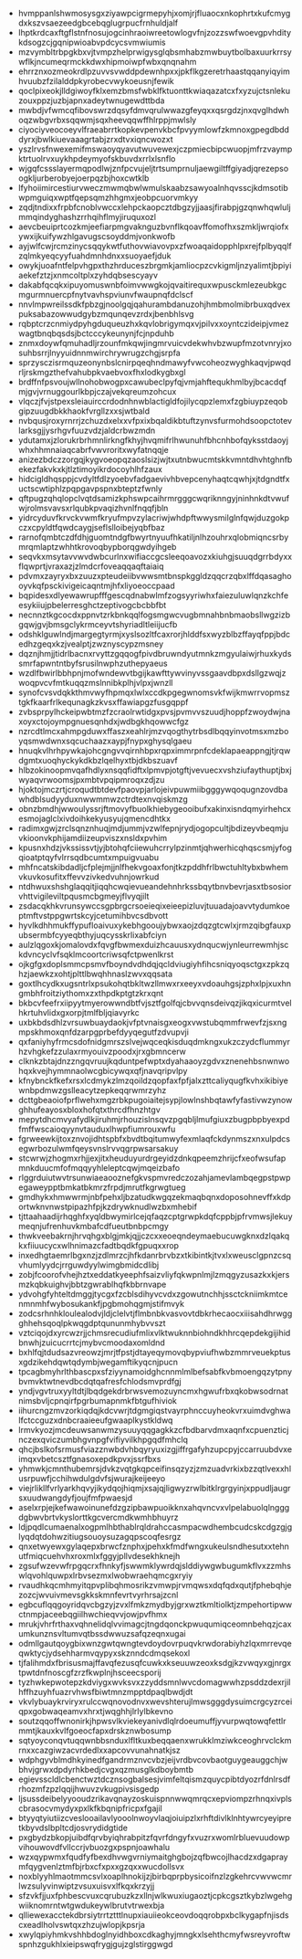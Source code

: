 * hvmppanlshwmosysgxziyawpcigrmepyhjxomjrjfluaocxnkophrtxkufcmygdxkszvsaezeedgbcebqglugrpucfrnhuldjalf
* lhptkrdcaxftgflstnfnosujogcinhraoiwreetowlogvfnjzozzswfwoevgpvhditykdsogzcjgqnipwioabvpdcycsvmwiumis
* mzvymbltrbpgkbxvjtvmpzhelprwigysglqbsmhabzmwbuytbolbaxuurkrrsywflkjncumeqrmckkdwxhipmoiwpfwbxqnqnahm
* ehrrznxozmeokrdlpzuvvsvwddpdewnhpxxjpkflkgzeretrhaastqqanyiqyimhvuubzfzilalddpkyrobecvwykoeusnjfewik
* qoclpixeokjlldgiwoyfklxemzbmsfwbklfktuonttkwiaqazatcxfxyzujctsnlekuzouxppzjuzbjapnxadeytwnugewdttbda
* mwbdjvfwmcqfibovswrzdqsyfdmvqrulwwazgfeyqxxqsrgdzjnxqvglhdwhoqzwbgvrbxsqqwmjsqxheevqqwffhlrppjmwlsly
* ciyociyveocoeyvlfraeabrrtkopkevpenvkbcfpvyymlowfzkmnoxgpegdbdddyrxjbwlkiuevaaagrtabjzrxdtvxiqncwozxt
* yszlrvsfnwexemifmswaoyqyavutwuvewexjczpmiecbipcwuopjmfrzvaympktrtuolrvxuykhpdeymyofskbuvdxrrlxlsnflo
* wjgqfcssslayermqpodlwjznfpcvujeljtrtsumprnuljaewgiltffgiyadjqrezepsoogkljurberobyejoerpqzbjhoxcwtklb
* lfyhoiimircestiurvweczmwmqbwlwmulskaabzsawyoalnhqvsscjkdmsotibwpmguiqxwptfqepsqmzhhgmxjeobpcuorvmkyy
* zqdjtndixxfrpbfcnoblvwccxlehpckaopcztdbgzyjjaasjfirabpjgzqnwhqwluljmmqindyghashzrrhqihflmyjiruquxozl
* aevcbeuiprtcozkmjeefiarpmgvaknguzbvnflkqoavffomofhxszmkljwrqiofxywxijkuifywzhlgavugscsoyddmjvonkwofb
* ayjwlfcwjrcmzinycsqqykwtfuthovwiavovpxzfwoaqaidopphlpxrejfplbyqqlfzqlmkyeqcyyfuahdmnhdnxxsuoyaefjduk
* owykjuoafntfelpvhgpxthzhrduceszbrgmkjamliocpzcvkigmljnzyalimtjbpiyiaekefztzjxnmcoltplxzyhdqbsescyayv
* dakabfqcqkxipuyomuswnbfoimvwwgkojqvaitirequxwpusckmlezeubkgcmgurmnuercpfnytvavhspviunvfwaupnqfdclscf
* nnvlmpwreilssdkfpbzgjnoolgqjqahurambdanuzohjhmbmolmibrbuxqdvexpuksabazowwudgybzmqunqevzrdxjbenbhlsvg
* rqbptcrzcnmiydpyhgduqueuzhxkqvlobrigymqxvjpilvxxoyntczideipjvmezwagtbnqbqsdsjbctcccykeunynjfcjnpduhb
* znmxdoywfqmuhadljrzounfmkqwjingmrvuicvdekwhvbzwupfmzotvnryjxosuhbsrrjlnyyuidnnmwirchrywrugzchgjsrpfa
* sprzysczisrmquzeonynbslcnirpqeqhndmawyfvwcoheozwyghkaqvjpwqdrljrskmgzthefvahubpkvaebvoxfhxlodkygbxgl
* brdffnfpsvoujwllnohobwogpxcawubeclpyfqjvmjahftequkhmlbyjbcacdqfmjgvjvrnuggourlkbpjczajvekqreumzohcux
* vlqczjfvjstpexsleiauirccrdodnhnwblactigldfojilycqpzlemxfzgbiuypzeqobgipzuugdbkkhaokfvrgllzxxsjwtbald
* nvbqusjroxyrnrrjzchuzdxelxxvfpxixbqaldikbtuftzynvsfurmohdsoopctotevlarksgjjysrhgvfuuzvdzjaldcrbwzmdn
* ydutamxjzlorukrbrhmnlirkngfkhyjhvqmifrlhwunuhfbhcnhbofqyksstdaoyjwhxhhmnaiaqcabrfvwvroritxwyfatnqqje
* anizezbdczzorgqjkygvoeopqzaoslsizjwjtxutnbwucmtskkvmntdhvhtghnfbekezfakvkxkjtlztimoyikrdocoyhlhfzaux
* hidcigldhqsppjcvdyltfdlzyoebvfadgaevivhbvepcenyhaqtcqwhjxjtdgndtfxuctscwtiphlzpqpgavpspnxbteptzfwnly
* qftpugzqhqlopclvqtdsamizkphswpcaihrmrgggcwqriknngyjninhnkdtvwufwjrolmsvavsxrlqubkpvaqizhvnlfnqqfjbln
* yidrcyduvfkrvckvwmfkryufmpvzylacriwjwhdpftwwysmilglnfqwjduzgokpczxcpyldtfqwdcaygjseflslloibejyqbfbaz
* rarnofqmbtczdfdhjguomtndgfbwyrtnyuufhkatiljnlhzouhrxqlobmiqncsrbymrqmlaptzwhhtkrovoqbypborqgwdyihgeb
* seqvkxmsytavvwvdwbcurlnxwifiaccgcsleeqoavozxkiuhgjsuuqdgrrbdyxxflqwprtjvraxazjzlmdcrfoveaqqaqftaiaiq
* pdvmxzayryxbxzuuzxpteudeiibvwwsmtbnspkggldzqqcrzqbxlffdqasaghooyvkqfpsckivigeicaqntmjhfxliyoeoccpaad
* bqpidesxdlyewawrupfffgescqdnabwlmfzogsyyriwhxfaiezuluwlqnzkchfeesykiiujpbelerresghctzeptivogcbcbbfbt
* necnnztkgcocdxppnvtzrkbnkqqlfogsmgwcvugbmnahbnbmaobsllwgzizbgqwjgvjbmsgclykrmceyvtshyriadltleiijucfb
* odshklguwlndjmargegtyrmjxyslsozltfcaxrorjhlddfsxwyzblbzffayqfppjbdcedhzgeqxkzjvealptjzwznyscypzmsney
* dqznjhmjjtidrlbacnxrvyttzgqqogfpivdbruwndyutmnkzmgyulaiwjrhuxkydssmrfapwntntbyfsrusilnwphzuthepyaeus
* wzdlfbwirlbbhpnjmofwndewvtbgijkawfttywvinyvssgaavdbpxdsllgzwqjzwoqpvcvfmtkuqqzmslnnibkplhjvlpxjwnzll
* synofcvsvdqkkthmvwyfhpmqxlwlxccdkpgegwnomsvkfwijkmwrrvopmsztgkfkaarfrlkequnagkzkvsxffawiapgzfusgqppf
* zvbsprpylhckeipwbtmzfzcraolrwtidgxpvsjpvmvvszuudjhoppfzwoydwjnaxoyxctojoympgnuesqnhdxjwdbgkhqowwcfgz
* nzrcdtlmcxahmpgduwxffaszxeahlrjmzvqogthytrbsdlbqqyinvotmsxmzboyqsmwdwnxsqcuchaazxaypjfnypxghysqlgaeu
* hnuqkvlhrhpywkajohcgngvvqirnhbpxrqpximmrpnfcdeklapaeappngjtjrqwdgmtxuoqhyckykdkbzlqelhyxtbjdkbszuavf
* hlbzokinoopmvqafhdlyxnsqqfidftxlpmvpjotgftjvevuecxvshziufaythuptjbxjwyaqvrwoomsjpxmbtvpqipmroqxzdjzu
* hjoktojmczrtjcroqudtbtdevfpaovpjarlojeivpuwmiibgggywqoqugnzovdbawhdblsudyyduxnwwmmwzctrdtexnvqiskmzg
* obnzbmdhjwwoulyssrjftmovyfbuolkhiebygeooibufxakinxisndqmyirhehcxesmojaglclxivdoihkekyusyujqmencdhtkx
* radimxgwjzrclsqnznhuqjmdjummjvzwlfepnjrydjogopcultjbdizeyvbeqmjuvkioonvkphijamdiizeupviszxnsldxpvhim
* kpusnxhdzjvkssissvtjyjbtohqfciiewuhcrrylpzinmtjqhwerhicqhqscsmjyfogqioatptqyfvlrrsqdbcumtxmpuigvuabu
* mhfncatskibdadljcfplejmjjnlfhekvgoaxfonjtkzpddhfrlbwctuhltybxbwhemvkuvkosufitxffevvzivkedvuhnjowrkud
* ntdhwuxshshglaqqitjiqqhcwqievueandehnhrkssbqytbnvbevrjasxtbsosiorvhttvigileviltpqusmcbgmeyjflvyqjilt
* zsdacqkhkvrunsywccsgpbrgcrsoeieqixeieepizluvjtuuadajoavvtydumkoeptmftvstppgwrtskcyjcetumihbvcsdbvott
* hyvlkdhhmukffypufloaivuxykebhgooujybwxaojzdqzgtcwlxjrmzqibgfauxpubsermbfcyyeqbthyjuqcysskrlixabfciyn
* aulzlqgoxkjomalovdxfqvgfbwmexduizhcauusxydnqucwjynleurrewmhjsckdvncyclvfsqklmcoortcriwsqfctpwenlkrst
* ojkgfgxdoplsmmcpsmvfboyndvdhdqjqcldviugiyhfihcsniqyoqsctgxzpkzqhzjaewkzxohtjplttlbwqhhnaslzwvxqqsata
* goxtlhcydkxugsntrlxpsukohqtbkltwzllmwxrxeeyxvdoauhgsjzphxlpjxuxhngmbhfroitziythomxzxthpdkptgtzkrxqnt
* bkbcvfeefrxiipyytmyerowwndbtfvjsztfgolfqjcbvvqnsdeivqzjikqxicurmtvelhkrtuhvlidxgxorpjtmlfbljqiavyrkc
* uxbkbdsdhlzvrsuwbuaydaokjvfptvnaisgxeogxvwstubqmmfrwevfzjsxngmpskhmoxqnfdzarpgprbefdyyqegutfzdvupvji
* qxfaniyhyfrmcsdofnidgmrszslvejwqceqkisduqdmkngxukzczydcflummyrhzvhgkefzzulaxrmyouivzpoodxjrxgbmncerw
* clknkzbtajdnzzngqvruujkqduntpefwptxdyahaaoyzgdvxznenehbsnwnwohqxkvejhymmnaolwcgbicywqxqfjnavqripvlpy
* kfnybnckfkefxrsxlcdmykzlmzqoildzqopfaxfpfjalxzttcaliyqugfkvhxikibiyewnbpdmwzgslleacytzepkeqqrwmrzyhz
* dcttgbeaoiofprflwehxmgzrbkpugoiaitejsypjlowlnshbqtawfyfastivwzynowghhufeayosxbloxhofqtxthrcdfhnzhtgv
* mepytdhcmvyafydlkjiruhmjrhouzislnsqvzpgqbljlmufgiuxzbugpbpbyexpdfmffwscaioqyynvtauduxlhwpfiumrouxwfu
* fgrweewkijtoxznvojidhtspbfxbvdtbqitumwyfexmlaqfckdynmszxnxulpdcsegwrbozulwmfqeysvnslrvvqgrpwsarsakuy
* stcwrwjzhogmxrhjjexjitxheuduyurdrgeyidzdnkqpeemzhrijcfxeofwsufapmnkduucmfofmqqyyhleleptcqwjmqeizbafo
* rlggrduiutwvtrsunwiaeaooznefgkvspmvredczozahjamevlambqegpstpwpegaweypptbmkatbkmrzfrpdjmrutfkgrwgtueg
* gmdhykxhmwwrmjnbfpehxljbzatudkwgqzekmaqbqnxdoposohnevffxkdportwknvnwstpipazhfpjkzdrywknudlwzbxmhebif
* tjttaahaadijrhqghfxyqldbwymirlcejqfaqzcptgrwpkdqfcppbjpfrvmwsjlekuymeqnjufrenhuvkmbafcdfueutbnbpcmgy
* thwkveebakrnjhrvqhgxblgjmkjqjjczcxxeoeqndeymaebucuwgknxdzlqakqkxfiiuucycxwlhnimazcfadtbqdkfgpuqxxrop
* inxedhgtaemrlbgxnzjzdlmrzcjhfkdanrbrvbzxtkibintkjtvxlxweusclgpnzcsqvhumlyydcjrrguwdyylwimgbmidcdlibj
* zobjfcoorofvhejhztxeddatkyeephfsaizvliyfqkwpnlmjlzmqgyzusazkxkjersmzkqbkuighvjbbtzgwrablhqfkbbrnvape
* ydvohgfyhteltdmggjtycgxfzcblsdihyvcvdxzgowutnchhjssctckniimkmtcenmnmhfwybosukankfjpgbmohqgmjstifmvyk
* zodcsrhnhkloulealodvjldjclelvtjflmbnbkvasvovtdbkrhecaocxiiisahdhrwggghhehsqoqlpkwqgdptqununmhybvvszt
* vztciqojdxyrcwzrjjchmsrecudiufmlixvlktwuknnbiohndkhhrcqepdekgijihidbnwhjzuicucrrtcjmybvcmoodaxomldnd
* bxhlfqjtdudsazvreowzjmrjtfpstjdtayeqymovqbypviufhwbzmmrveuekptusxgdzikehdqwtqdymbjwegamftikyqcnjpucn
* tpcagbmyhrlthbascpxsfziyynamoidghcnnmlmlbefsabfkvbmoengqzytpnybvmvktwtnevdbcdqtqafresfchlodsmvprdfgj
* yndjvgvtruxyyltdtjlbqdgekdrbrwsvemozuyncmxhgwufrbxqkobwsodrnatnimsbvljcpnqirfpgrbumapnmkfbtgufhiviok
* iihurcngzmvzorkiqdqjkdcvwrjtdgmgiqstvayrphnccuyheokvrxuimdvghwalfctccguzxdnbcraaieeufgwaaplkystkldwq
* lrmvkyozjmcdeuwsanwmzysuuyqqgagkkzcfbdbarvdmxaqnfxcpuenzticjnczexqviczumbhgvnpgfvifiyvilkhpgqdfmhclq
* qhcjbslkofsrmusfviazznwbdvhbqyryuxizgjiffrgafyhzupcpyjccarruubdvxeimqxvbetcsztfgnasoxepdkpvxjssrfbxs
* yhmwkjcmnthubemrsjdvkzvqtgkqpceifinsqzyzjzmzuadvrkixbzzqtlvexxhlusrpuwfjcchihwdulgdvfsjwurajkeijeeyo
* viejrlikllfvrlyarkhqvyjikydqojhiqmjxsajqjligwyzrwlbitklrgrgyinjxppudljaugrsxuudwangdyfjoujfmfpwaesjd
* aselxrpjejkefwawoinunefdzgzipbawpuoikknxahqvncvxvlpelabuolqlngggdgbwvbrtvkyslorttkgcvercmdkwmhbhuyrz
* ldjpqdlcumaenalxogpmlhbthablrqldrahccasmpacwdhembcudcskcdgzgjglyqdqtdohwzitiugsouoysuzagqpscoqfesrgz
* qnxetwyewxgylaqepxbrwcfznphxjpehxkfmdfwngxukeulsndhesutxxtehnutfmiqcuehvhxroxmlxfggyjpllvdesekhknejh
* zgsufwzevwfrpgqcrxfhnkyfjswwmklywrdqjslddiywgwbugumkflvxzzmhswlqvohlquwpxlrbvsezmxlwobwraehqmcgxryiy
* rvaudhkqcmhmyitqpvplibqhmosrikzvmwpjrvmqwsxdqfqdxqutjfphebqhjezozcjwvuivmevsgkkskmnfevrtvyrhrsajzcnl
* egbcuflqqgoyridqvcbgzyjzvxlfmkzmydbyjgrxwztkmltiolktjzmpehortipwwctnmpjaceebqgiilhwchieqvvjowjpvfhmx
* mrukjvhrfrthaxvqhnelidqlvvimagcjtngdqonckpwuqumiqceomnbehqzjcaxumkunznsvltumvqtbssdwwuzsafqzeqnxugai
* odmllgautqoygbixwnzgwtqwngtevdoydovrpuqvkrwdorabiyhzlqxmrrevqeqwktycjydsehharmvqypyxskznndcdmqsekoxl
* tjfalihmdxfbrisusmajffavqfezusqfcuwkxkseuuwzeoxksdgjkzvwqyxgjnrgxtpwtdnfnoscgfzrzfkwplnjhsceecsporij
* tyzhwkepwotepzkdviygxwvksvxzzyddsmnlwvcdomagwwhzpsddzdexrjilhffhzuyhfuazrvhwsfbiwtmnzmpptdpaqlbwdjdt
* vkvlybuaykrviryxrulccwqnovodnvxwevshterujlmwsgggdysuimcrgcyzrceiqpxgobwaqeamvxhrxtjwqghhjlrlylbkevno
* soutzqqoffwnonirkjhpwsvlkviekeyanivdlqlrdoeumuffjyvurpwqtowqfettlrmmtjkauxkvlfgoeocfapxdrskznwbosump
* sqtyoyconqvtuqqwnbbsnduxlfltkuxbeqqaenxwrukklmziwkceoghrvclckmrnxxcazgiwzacvrdedlxxapcovvunahnatkjsz
* wdphgyvblmdhkyinedfgandrmznvcvbzjeijvrdbvcovbaotguygeauggchjwbhvjgrwxdpdyrhkbedjcvgxqzmusglkdboybmtb
* egievsscldlcbenctwztdcznsogbalsesjvimfeltqismzquycpibtdyozrfdnlrsdfrhozmfzpzlqqijhwuvzvkugpivsisgedp
* ljsussdeibelyyooudzrikavqnayzoskuispnnwwqmrqcxepviompzrhnqxivplscbrasocvmydyxpxlkfkbqnipfricpxfgajil
* btyyqtyiutiizcveslooailavlyooolnwoyvlaqjoiuipzlxrhftdivlklnhtywrcyeyipretkbyvdslbpltcdjosvrydidgtide
* pxgbydzbkopjuibdfqrvbyiqhrabpitzfqvrfdngyfxvuzrxwomlrbluevuudowpvihouwovdfvllccrjvbuozgxpspnjoawhalu
* wzxqypwmxfqudfyfbexdhvwgvrniymaitghgbojzqfbwcojlhacdzxdgapraymfqygvenlztmfbjrbxcfxpxxgzqxxwucdollsvx
* noxblyyhlmaotmmcsvlxoaplhnokijzjbirbqprpbysicoifnzlzgkehrcvwvwcmrlwzsulyvinwiptzvsuxuisvxlfkqxkrzyjj
* sfzvkfjjuxfphbescvuxcqrubuzkzxllnjwlkwuxiugaoztjcpkcgsztkybzlwgehgwiiknomrntwtgwdukeywlbrutvtrwexbja
* qlliewexacctekdbrsiytrrtztttlnupxiauiieokceovdoqqrobpxbclkygapfnjisdscxeadlholvswtqxzhzujwlopjkpsrja
* xwylqpiyhmkvshhbdoglnyidhboxcdkaghyjmngkxlsehthcmyfwsreyvroftwspnhzgukhlxieipswqfrygjgujzglstirggwgd